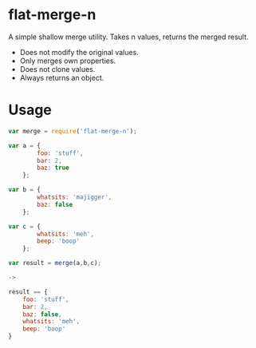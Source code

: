 # flat-merge-n

A simple shallow merge utility. Takes n values, returns the merged result.

- Does not modify the original values.
- Only merges own properties.
- Does not clone values.
- Always returns an object.

# Usage

```javascript
var merge = require('flat-merge-n');

var a = {
        foo: 'stuff',
        bar: 2,
        baz: true
    };

var b = {
        whatsits: 'majigger',
        baz: false
    };

var c = {
        whatsits: 'meh',
        beep: 'boop'
    };

var result = merge(a,b,c);

->

result == {
    foo: 'stuff',
    bar: 2,
    baz: false,
    whatsits: 'meh',
    beep: 'boop'
}
```
